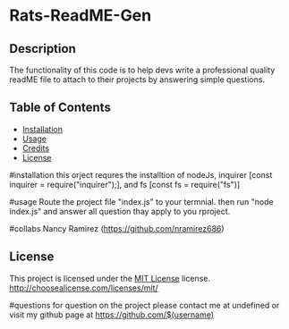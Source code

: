 # Rats-ReadME-Gen

  
  ## Description
  The functionality of this code is to help devs write a professional quality readME file to attach to their projects by answering simple questions.

  ## Table of Contents
  - [Installation](#installation)
  - [Usage](#usage)
  - [Credits](#credits)
  - [License](#license)


  #installation
  this orject requres the installtion of nodeJs, inquirer [const inquirer = require("inquirer");], and fs [const fs = require("fs")]

  #usage
  Route the project file "index.js" to your termnial. then run "node index.js" and answer all question thay apply to you rproject.

 #collabs
 Nancy Ramirez (https://github.com/nramirez686)

  ## License

This project is licensed under the [MIT License](http://choosealicense.com/licenses/mit/) license.
  http://choosealicense.com/licenses/mit/

  #questions
  for question on the project please contact me at undefined or 
  visit my github page at https://github.com/$(username)
  